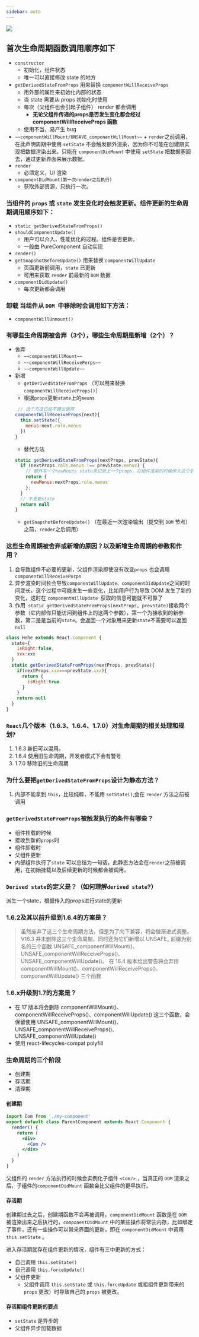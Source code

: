 ```yaml
---
sidebar: auto
---
```

![](./img/react-life.png)
## 首次生命周期函数调用顺序如下
   + `constructor`
        + 初始化，组件状态
        + 唯一可以直接修改 state 的地方
   + `getDerivedStateFromProps` 用来替换 `componentWillReceiveProps`
        + 用外部的属性来初始化内部的状态
        + 当 state 需要从 props 初始化时使用
        + 每次（父组件也会引起子组件） render 都会调用
          + **无论父组件传递的props是否发生变化都会经过 componentWillReceiveProps 函数**
        + 使用不当，易产生 bug
   + `~~componentWillMount/UNSAVE_componentWillMount~~`
           + `render`之前调用，在此声明周期中使用 `setState` 不会触发额外渲染，因为你不可能在创建期实现把数据渲染出来。只能在 `componentDidMount` 中使用 `setState` 把数据塞回去，通过更新界面来展示数据。
   + `render`
        + 必须定义，UI 渲染
   + `componentDidMount(第一次render之后执行)`
        + 获取外部资源，只执行一次。
### 当组件的 `props` 或 `state` 发生变化时会触发更新。组件更新的生命周期调用顺序如下：
  + `static getDerivedStateFromProps()`
  + `shouldComponentUpdate()`
      + 用户可以介入，性能优化的过程。组件是否更新。
      + 一般由 PureComponent 自动实现
  + `render()`
  + `getSnapshotBeforeUpdate()` 用来替换 `componentWillUpdate`
      + 页面更新前调用，`state` 已更新
      + 可用来获取 `render` 前最新的 `DOM` 数据
  + `componentDidUpdate()`
      + 每次更新都会调用
### 卸载 当组件从 `DOM `中移除时会调用如下方法：
  + `componentWillUnmount()`
### 有哪些⽣命周期被舍弃（3个），哪些⽣命周期是新增（2个）？
+ 舍弃
  + `~~componentWillMount~~`
  + `~~componentWillReceivePorps~~`
  + `~~componentWillUpdate~~`
+ 新增
  + `getDerivedStateFromProps` （可以用来替换`componentWillReceiveProps()`）
  + 根据`props`更新`state`上的`meuns`
  ```js
   // 这个方法已经不建议使用
  componentWillReceiveProps(next){
    this.setState({
      menus:next.role.menus
    })
  }
  ```
  + 替代方法
  ```js
  static getDerivedStateFromProps(nextProps, prevState){
    if (nextProps.role.menus !== prevState.menus) {
      // 额外写一个newMeuns state来记录上一个props，在组件渲染的时候传入这个更新后的newMeuns
      return {
        newMenus:nextProps.role.menus
      };
    } 
    // 不更新state
    return null
  }
  ```
  + `getSnapshotBeforeUpdate()` （在最近一次渲染输出（提交到 `DOM` 节点）之前，`render`之后调用）
### 这些⽣命周期被舍弃或新增的原因？以及新增⽣命周期的参数和作⽤？
1. 会导致组件不必要的更新，父组件渲染即使没有改变`props` 也会调用`componentWillReceivePorps`
2. 异步渲染时间长会导致`componentWillUpdate、componentDidUpdate`之间的时间变长，这个过程中可能发生一些变化，比如用户行为导致 DOM 发生了新的变化，这时在 `componentWillUpdate `获取的信息可能就不可靠了
3. 作用` static getDerivedStateFromProps(nextProps, prevState)`接收两个参数（它内部你只能访问到组件上的这两个参数），第一个为接收到的新参数，第二是是当前的`state`。会返回一个对象用来更新`state`不需要可以返回`null`

  ```jsx
  class Hehe extends React.Component {
    state={
      isRight:false,
      xxx:xxx
    }
    static getDerivedStateFromProps(nextProps, prevState){
      if(nextProps.xxx===prevState.xxx){
        return {
          isRight:true
        }
      }
      return null
    }
  }
  ```

### `React`⼏个版本（1.6.3、1.6.4、1.7.0）对⽣命周期的相关处理和规划?
  1. 1.6.3 新旧可以混用。
  2. 1.6.4 使用旧生命周期，开发者模式下会有警号
  3. 1.7.0 移除旧的生命周期
### 为什么要把`getDerivedStateFromProps`设计为静态⽅法？
  1. 内部不能拿到 `this`，比较纯粹，不能用 `setState()`,会在 `render` 方法之前被调用
### `getDerivedStateFromProps`被触发执⾏的条件有哪些？
+ 组件挂载的时候
+ 接收到新的`props`时
+ 组件卸载时
+ 父组件更新
+ 内部组件执行了`state`
可以总结为一句话，此静态方法会在`render`之前被调用，在初始挂载以及后续更新的时候都会被调用。
### `Derived state`的定义是？（如何理解`derived state`?）
派生一个state，根据传入的props进行state的更新
### 1.6.2及其以前升级到1.6.4的⽅案是？
> 虽然废弃了这三个生命周期方法，但是为了向下兼容，将会做渐进式调整。
V16.3 并未删除这三个生命周期，同时还为它们新增以 UNSAFE_ 前缀为别名的三个函数 UNSAFE_componentWillMount()、UNSAFE_componentWillReceiveProps()、UNSAFE_componentWillUpdate()。
在 16.4 版本给出警告将会弃用 componentWillMount()、componentWillReceiveProps()、componentWillUpdate() 三个函数

### 1.6.x升级到1.7的⽅案是？
+ 在 17 版本将会删除 componentWillMount()、componentWillReceiveProps()、componentWillUpdate() 这三个函数，会保留使用 UNSAFE_componentWillMount()、UNSAFE_componentWillReceiveProps()、UNSAFE_componentWillUpdate()
+ 使用 react-lifecycles-compat polyfill

### 生命周期的三个阶段

+ 创建期
+ 存活期
+ 清理期

#### 创建期

```jsx
import Com from './my-component'
export default class ParentComponent extends React.Component {
  render() {
    return (
      <div>
        <Com />
      </div>
    )
  }
}
```

父组件的 `render` 方法执行的时候会实例化子组件 `<Com/>` ，当真正的 `DOM` 渲染之后，子组件的`componentDidMount` 函数会比父组件的更早执行。

#### 存活期

创建期过去之后，创建期函数不会再被调用。`componentDidMount` 函数是在 `DOM` 被渲染出来之后执行的，`componentDidMount` 中的某些操作将常驻内存，比如绑定了事件，还有一些操作可以带来界面的更新，即在 `componentDidMount` 中调用 `this.setState` 。

进入存活期就存在组件更新的情况，组件有三中更新的方式：

+ 自己调用 `this.setState()`
+ 自己调用 `this.forceUpdate()`
+ 父组件更新
  + 父组件调用 `this.setState` 或 `this.forceUpdate` 或祖组件更新带来的 `props` 更改）时导致自己的 `props` 被更改。

#### 存活期组件更新的要点

+ `setState` 是异步的
+ 父组件异步加载数据